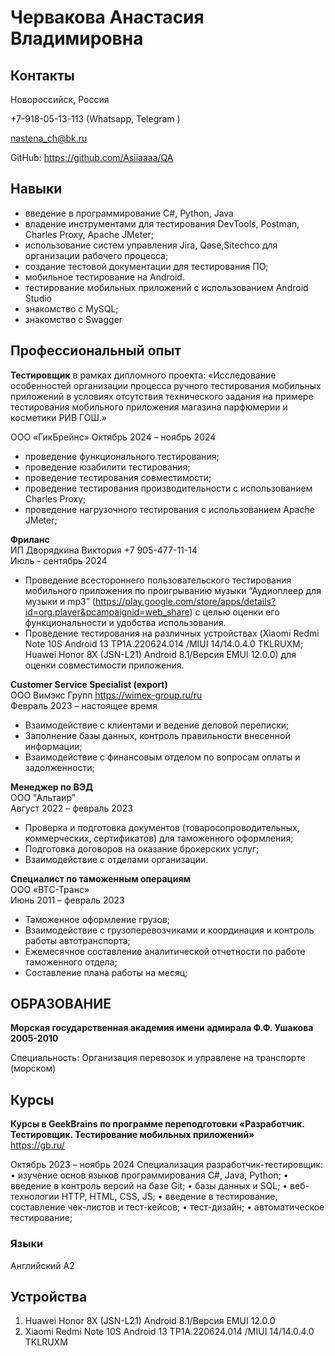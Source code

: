 # Червакова Анастасия Владимировна			

## Контакты
Новороссийск, Россия

+7-918-05-13-113 (Whatsapp, Telegram )

nastena_ch@bk.ru

GitHub: https://github.com/Asiiaaaa/QA

## Навыки
* введение в программирование C#, Python, Java 
* владение инструментами для тестирования DevTools, Postman, Charles Proxy, Apache JMeter;
* использование систем управления Jira, Qase,Sitechco для организации рабочего процесса;
* cоздание тестовой документации для тестирования ПО;
* мобильное тестирование на Android.
* тестирование мобильных приложений с использованием Android Studio
* знакомство с MySQL;
* знакомство с Swagger

## Профессиональный опыт
**Тестировщик** в рамках дипломного проекта: «Исследование особенностей организации процесса ручного тестирования мобильных приложений в условиях отсутствия технического задания на примере тестирования мобильного приложения магазина парфюмерии и косметики РИВ ГОШ.»

ООО «ГикБрейнс» 
Октябрь 2024 – ноябрь 2024
* проведение функционального тестирования;
* проведение юзабилити тестирования;
* проведение тестирования совместимости;
* проведение тестирования производительности с использованием Charles Proxy;
* проведение нагрузочного тестирования с использованием Apache JMeter; 

**Фриланс**  
ИП Дворядкина Виктория +7 905-477-11-14  
Июль - сентябрь 2024
* Проведение всестороннего пользовательского тестирования мобильного приложения по проигрыванию музыки “Аудиоплеер для музыки и mp3” (https://play.google.com/store/apps/details?id=org.player&pcampaignid=web_share) 
с целью оценки его функциональности и удобства использования.
* Проведение тестирования на различных устройствах (Xiaomi Redmi Note 10S Android 13 TP1A.220624.014 /MIUI 14/14.0.4.0 TKLRUXM; Huawei Honor 8X (JSN-L21) Android 8.1/Версия EMUI 12.0.0)  для оценки совместимости приложения.
 
**Customer Service Specialist (export)**  
ООО Вимэкс Групп https://wimex-group.ru/ru   
Февраль 2023 – настоящее время
* Взаимодействие с клиентами и ведение деловой переписки; 
* Заполнение базы данных, контроль правильности внесенной информации;
* Взаимодействие с финансовым отделом по вопросам оплаты и задолженности;

**Менеджер по ВЭД**  
ООО "Альтаир"  
Август 2022 – февраль 2023
* Проверка и подготовка документов (товаросопроводительных, коммерческих, сертификатов) для таможенного оформления;
* Подготовка договоров на оказание брокерских услуг;
* Взаимодействие с отделами  организации.

**Специалист по таможенным операциям**  
ООО «ВТС-Транс»  
Июнь 2011 – февраль 2023
* Таможенное оформление грузов;
* Взаимодействие с грузоперевозчиками и координация и контроль работы автотранспорта;
* Ежемесячное составление аналитической отчетности по работе таможенного отдела;
* Составление плана работы на месяц;


## ОБРАЗОВАНИЕ
**Морская государственная академия имени адмирала Ф.Ф. Ушакова 2005-2010** 

Специальность: Организация перевозок и управлене на транспорте (морском)

## Курсы 
**Курсы в GeekBrains по программе переподготовки «Разработчик. Тестировщик. Тестирование мобильных приложений»**        
https://gb.ru/ 

Октябрь 2023 – ноябрь 2024
Cпециализация разработчик-тестировщик:
    • изучение основ языков программирования С#, Java, Python;
    • введение в контроль версий на базе Git;
    • базы данных и SQL;
    • веб-технологии HTTP, HTML, CSS, JS;
    • введение в тестирование, составление чек-листов и тест-кейсов;
    • тест-дизайн;
    • автоматическое тестирование;

### Языки
Английский 	А2

## Устройства
1. Huawei Honor 8X (JSN-L21) Android 8.1/Версия EMUI 12.0.0
2. Xiaomi Redmi Note 10S Android 13 TP1A.220624.014 /MIUI 14/14.0.4.0 TKLRUXM
